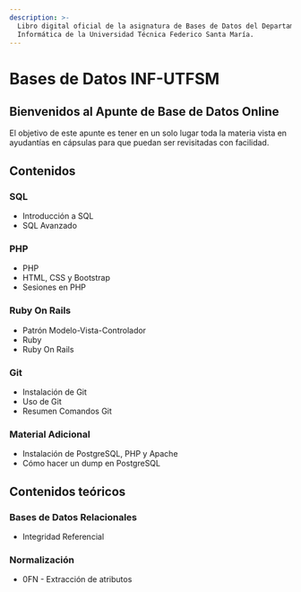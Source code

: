 ```yaml
---
description: >-
  Libro digital oficial de la asignatura de Bases de Datos del Departamento de
  Informática de la Universidad Técnica Federico Santa María.
---
```


# Bases de Datos INF-UTFSM

## Bienvenidos al Apunte de Base de Datos Online

El objetivo de este apunte es tener en un solo lugar toda la materia vista en ayudantías en cápsulas para que puedan ser revisitadas con facilidad.

## Contenidos

### SQL

* Introducción a SQL
* SQL Avanzado

### PHP

* PHP
* HTML, CSS y Bootstrap
* Sesiones en PHP

### Ruby On Rails

* Patrón Modelo-Vista-Controlador
* Ruby
* Ruby On Rails

### Git

* Instalación de Git
* Uso de Git
* Resumen Comandos Git

### Material Adicional

* Instalación de PostgreSQL, PHP y Apache
* Cómo hacer un dump en PostgreSQL

## Contenidos teóricos

### Bases de Datos Relacionales

* Integridad Referencial

### Normalización

* 0FN - Extracción de atributos



